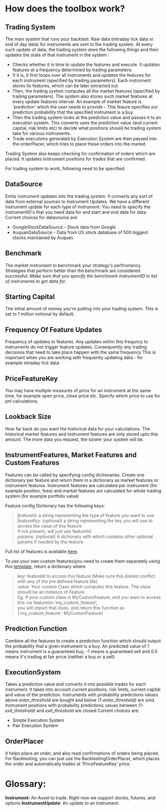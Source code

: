 # **How does the toolbox work?** #

## Trading System ##
The main system that runs your backtest. Raw data (intraday tick data or end of day data) for instruments are sent to the trading system. 
At every such update of data, the trading system does the following things and then updates the state of that instrument in the system :  

* Checks whether it is time to update the features and execute. It updates features at a frequency determined by trading parameters.  
* If it is, it first loops over all instruments and updates the features for each instrument (specified by trading parameters). Each instrument stores its features, which can be later extracted out.  
* Then, the trading system computes all the market features (specified by trading parameters). 
  The system also stores such market features at every update features interval. 
  An example of market feature is 'prediction' which the user needs to provide - This feaure specifies our prediction probability that the specified instrument is a buy  
* Then the trading system looks at the prediction value and passes it to an execution system. This converts uses the prediction value (and current capital, risk limits etc) to decide what positions should he trading system take for various instruments.  
* Trade executions generated by Execution System are then passed into the orderPlacer, which tries to place these orders into the market. 
  
Trading System also keeps checking for confirmation of orders which are placed. It updates instrument positions for trades that are confirmed. 
  
For trading system to work, following need to be specified:

## DataSource ##
Emits instrument updates into the trading system. It converts any sort of data from external sources to Instrument Updates. We have a different instrument update for each type of instrument.
You need to specify the instrumentID's that you need data for and start and end date for data.
Current choices for datasource are:

* GoogleStockDataSource - Stock data from Google
* AuquanDataSource - Data from US stock database of 500 biggest stocks maintained by Auquan.

## Benchmark ##
The market instrument to benchmark your strategy's perfromancy. Strategies that perform better than the benchmark are considered successful.
*Make sure that you specify the benchmark instrumentID in list of instruments to get data for.*

## Starting Capital ##
The initial amount of money you're putting into your trading system. This is set to 1 million notional by default.

## Frequency Of Feature Updates ##
Frequency of updates to features. Any updates within this frequncy to instruments do not trigger feature updates.
Consequently any trading decisions that need to take place happen with the same frequency
This is important when you are working with frequently updating data - for example intraday tick data

## PriceFeatureKey ##
You may have multiple measures of price for an instrument at the same time, for example open price, close price etc. Specify which price to use for pnl calculations.  

## Lookback Size ##
How far back do you want the historical data for your calculations. 
The historical market features and instrument features are only stored upto this amount. The more data you request, the slower your system will be.

## InstrumentFeatures, Market Features and Custom Features ##
Features can be called by specifying config dictionaries. Create one dictionary per feature and return them in a dictionary as market features or instrument features.
Instrument features are calculated per instrument (for example position, fees) and market features are calculated for whole trading system (for example portfolio value)

Feature config Dictionary has the following keys:
  > *featureId:* a string representing the type of feature you want to use  
  > *featureKey:* {optional} a string representing the key you will use to access the value of this feature  
  >            If not present, will just use featureId  
  > *params:* {optional} A dictionary with which contains other optional params if needed by the feature  
        
Full list of features is available [here](https://bitbucket.org/auquan/auquantoolbox/src/master/backtester/features/README.md).

To use your own custom features(you need to create them separately using this [template](https://bitbucket.org/auquan/auquantoolbox/src/master/my_custom_feature.py), return a dictionary where
  > *key:* featureId to access this feature (Make sure this doesnt conflict with any of the pre defined feature Ids)  
  > *value:* Your custom Class which computes this feature. The class should be an instance of Feature  
  > Eg. if your custom class is MyCustomFeature, and you want to access this via featureId='my_custom_feature',  
  > you will import that class, and return this function as {'my_custom_feature': MyCustomFeature}  

## Prediction Function ##
Combine all the features to create a prediction function which should output the probability that a given instrument is a buy. 
An predicted value of 1 means instrument is a guaranteed buy, -1 means a guaranteed sell and 0.5 means it's trading at fair price (neither a buy or a sell)

## ExecutionSystem ##
Takes a prediction value and converts it into possible trades for each instrument. It takes into account current positions, risk limits, current capital and value of the prediction.
Instruments with probability predictions values above *enter_threshold* are bought and below *(1-enter_threshold)* are sold.
Instrument positions with probability predictions values between *(1-exit_threshold)* and *exit_threshold* are closed
Current choices are:

* Simple Execution System
* Pair Execution System

## OrderPlacer ##
It helps place an order, and also read confirmations of orders being placed.
For Backtesting, you can just use the BacktestingOrderPlacer, which places the order and automatically trades at 'PriceFeatureKey' price.

# **Glossary:** #

**Instrument:** An Asset to trade. Right now we support stocks, futures, and options
**InstrumentUpdate**: An update to an instrument.